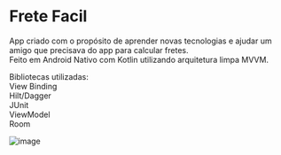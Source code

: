 # Frete Facil

App criado com o propósito de aprender novas tecnologias e ajudar um amigo que precisava do app para calcular fretes.
<br/>
Feito em Android Nativo com Kotlin utilizando arquitetura limpa MVVM.

Bibliotecas utilizadas: 
<br/>
View Binding
<br/>
Hilt/Dagger
<br/>
JUnit
<br/>
ViewModel
<br/>
Room

![image](https://user-images.githubusercontent.com/76526974/170783000-41bff0e1-d196-4c2a-ac10-0225241419cb.png)
